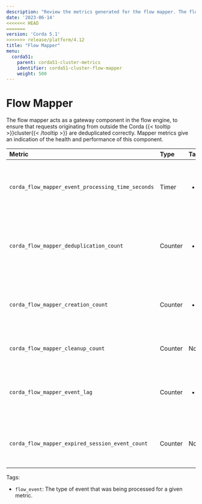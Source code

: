 ```yaml
---
description: "Review the metrics generated for the flow mapper. The flow mapper acts as a gateway component in the flow engine, to ensure that requests originating from outside the Corda cluster are deduplicated correctly."
date: '2023-06-14'
<<<<<<< HEAD
=======
version: 'Corda 5.1'
>>>>>>> release/platform/4.12
title: "Flow Mapper"
menu:
  corda51:
    parent: corda51-cluster-metrics
    identifier: corda51-cluster-flow-mapper
    weight: 500
---
```


# Flow Mapper

The flow mapper acts as a gateway component in the flow engine, to ensure that requests originating from outside the
Corda {{< tooltip >}}cluster{{< /tooltip >}} are deduplicated correctly. Mapper metrics give an indication of the health and performance of this component.

<style>
table th:first-of-type {
    width: 25%;
}
table th:nth-of-type(2) {
    width: 10%;
}
table th:nth-of-type(3) {
    width: 20%;
}
table th:nth-of-type(4) {
    width: 45%;
}
</style>

| Metric | Type | Tags | Description |
| :----------- | :----------- | :----------- | :----------- |
| `corda_flow_mapper_event_processing_time_seconds` | Timer | <ul><li>`flow_event`</li></ul> | The time it took to process a single message in the flow mapper. |
| `corda_flow_mapper_deduplication_count` | Counter | <ul><li>`flow_event`</li></ul> | The number of events dropped due to deduplication of start events by the mapper. |
| `corda_flow_mapper_creation_count` | Counter | <ul><li>`flow_event`</li></ul> | The number of new {{< tooltip >}}states{{< /tooltip >}} being created. |
| `corda_flow_mapper_cleanup_count` | Counter | None | The number of states being cleaned up. |
| `corda_flow_mapper_event_lag` | Counter | <ul><li>`flow_event`</li></ul> | The time between a mapper event being published and processed. |
| `corda_flow_mapper_expired_session_event_count` | Counter | None | The number of expired session events dropped by the mapper. |

Tags:
* `flow_event`: The type of event that was being processed for a given metric.
